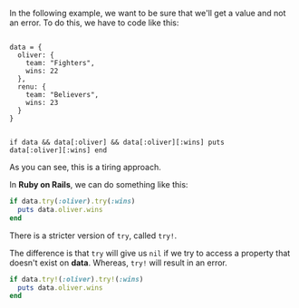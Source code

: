 In the following example,
we want to be sure that
we'll get a value and not
an error. To do this, we have
to code like this:

<Editor lang="ruby">
<code>
data = {
  oliver: {
    team: "Fighters",
    wins: 22
  },
  renu: {
    team: "Believers",
    wins: 23
  }
}

if data && data[:oliver] && data[:oliver][:wins]
  puts data[:oliver][:wins]
end
</code>
</Editor>

As you can see, this is a tiring approach.

In **Ruby on Rails**, we can do something like this:

```ruby
if data.try(:oliver).try(:wins)
  puts data.oliver.wins
end
```

There is a stricter version of `try`,
called `try!`.

The difference is that
`try` will give us `nil` if we try to
access a property that doesn't exist on **data**.
Whereas, `try!` will result in an error.

```ruby
if data.try!(:oliver).try!(:wins)
  puts data.oliver.wins
end
```
